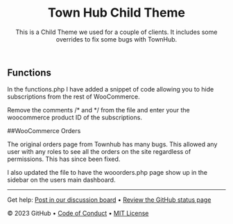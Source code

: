 <header>

<!--
  <<< Author notes: Course header >>>
  Include a 1280×640 image, course title in sentence case, and a concise description in emphasis.
  In your repository settings: enable template repository, add your 1280×640 social image, auto delete head branches.
  Add your open source license, GitHub uses MIT license.
-->

# Town Hub Child Theme

This is a Child Theme we used for a couple of clients. It includes some overrides to fix some bugs with TownHub.

</header>

<!--
 !
-->

## Functions

In the functions.php I have added a snippet of code allowing you to hide subscriptions from the rest of WooCommerce.

Remove the comments /* and */ from the file and enter your the woocommerce product ID of the subscriptions.

##WooCommerce Orders

The original orders page from Townhub has many bugs. This allowed any user with any roles to see all the orders on the site regardless of permissions.
This has since been fixed.

I also updated the file to have the wooorders.php page show up in the sidebar on the users main dashboard.



<footer>

<!--
  <<< Author notes: Footer >>>
  Add a link to get support, GitHub status page, code of conduct, license link.
-->

---

Get help: [Post in our discussion board](https://github.com/orgs/skills/discussions/categories/github-pages) &bull; [Review the GitHub status page](https://www.githubstatus.com/)

&copy; 2023 GitHub &bull; [Code of Conduct](https://www.contributor-covenant.org/version/2/1/code_of_conduct/code_of_conduct.md) &bull; [MIT License](https://gh.io/mit)

</footer>
